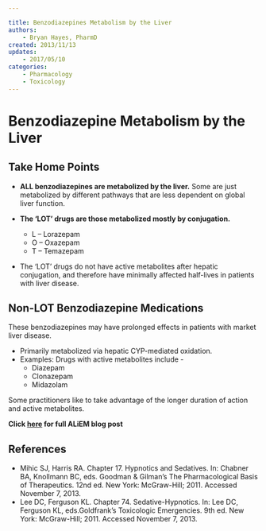 ```yaml
---

title: Benzodiazepines Metabolism by the Liver
authors:
    - Bryan Hayes, PharmD
created: 2013/11/13
updates:
    - 2017/05/10
categories:
    - Pharmacology
    - Toxicology
---
```


# Benzodiazepine Metabolism by the Liver

## Take Home Points

- **ALL benzodiazepines are metabolized by the liver.** Some are just metabolized by different pathways that are less dependent on global liver function.
- **The ‘LOT’ drugs are those metabolized mostly by conjugation.**

  - L – <span class="drug">Lorazepam</span>
  - O – <span class="drug">Oxazepam</span>
  - T – <span class="drug">Temazepam</span>

- The ‘LOT’ drugs do not have active metabolites after hepatic conjugation, and therefore have minimally affected half-lives in patients with liver disease. 

## Non-LOT Benzodiazepine Medications
These benzodiazepines may have prolonged effects in patients with market liver disease.
- Primarily metabolized via hepatic CYP-mediated oxidation. 
- Examples: Drugs with active metabolites include - 
  - <span class="drug">Diazepam</span>
  - <span class="drug">Clonazepam</span>
  - <span class="drug">Midazolam</span>

Some practitioners like to take advantage of the longer duration of action and active metabolites.

**Click [here](https://www.aliem.com/2013/all-benzodiazepines-are-metabolized-by-the-liver/) for full ALiEM blog post**

## References

- Mihic SJ, Harris RA. Chapter 17. Hypnotics and Sedatives. In: Chabner BA, Knollmann BC, eds. Goodman & Gilman’s The Pharmacological Basis of Therapeutics. 12nd ed. New York: McGraw-Hill; 2011. Accessed November 7, 2013. 
- Lee DC, Ferguson KL. Chapter 74. Sedative-Hypnotics. In: Lee DC, Ferguson KL, eds.Goldfrank’s Toxicologic Emergencies. 9th ed. New York: McGraw-Hill; 2011. Accessed November 7, 2013.
